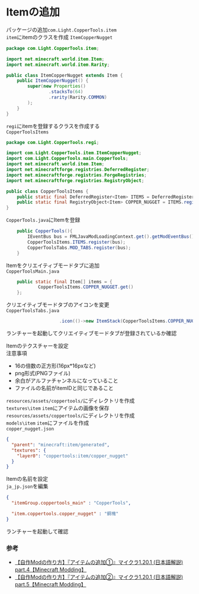 # Itemの追加

パッケージの追加`com.Light.CopperTools.item`  
`item`にitemのクラスを作成
    `ItemCopperNugget`
```java
package com.Light.CopperTools.item;

import net.minecraft.world.item.Item;
import net.minecraft.world.item.Rarity;

public class ItemCopperNugget extends Item {
    public ItemCopperNugget() {
        super(new Properties()
                .stacksTo(64)
                .rarity(Rarity.COMMON)
        );
    }
}
```
`regi`にitemを登録するクラスを作成する  
    `CopperToolsItems`
```java
package com.Light.CopperTools.regi;

import com.Light.CopperTools.item.ItemCopperNugget;
import com.Light.CopperTools.main.CopperTools;
import net.minecraft.world.item.Item;
import net.minecraftforge.registries.DeferredRegister;
import net.minecraftforge.registries.ForgeRegistries;
import net.minecraftforge.registries.RegistryObject;

public class CopperToolsItems {
    public static final DeferredRegister<Item> ITEMS = DeferredRegister.create(ForgeRegistries.ITEMS, CopperTools.MOD_ID);
    public static final RegistryObject<Item> COPPER_NUGGET = ITEMS.register("copper_nugget", ItemCopperNugget::new);
}
```
`CopperTools.java`にItemを登録
```java
    public CopperTools(){
        IEventBus bus = FMLJavaModLoadingContext.get().getModEventBus();
        CopperToolsItems.ITEMS.register(bus);
        CopperToolsTabs.MOD_TABS.register(bus);
    }
```
Itemをクリエイティブモードタブに追加  
`CopperToolsMain.java`
```java
    public static final Item[] items = {
            CopperToolsItems.COPPER_NUGGET.get()
    };
```
クリエイティブモードタブのアイコンを変更  
`CopperToolsTabs.java`
```java
                    .icon(()->new ItemStack(CopperToolsItems.COPPER_NUGGET.get()))
```
ランチャーを起動してクリエイティブモードタブが登録されているか確認  

Itemのテクスチャーを設定  
注意事項
* 16の倍数の正方形(16px*16pxなど)
* png形式(PNGファイル)
* 余白がアルファチャンネルになっていること
* ファイルの名前がitemIDと同じであること

`resources/assets/coppertools/`にディレクトリを作成  
    `textures\item`
`item`にアイテムの画像を保存  
`resources/assets/coppertools/`にディレクトリを作成  
    `models\item`
`item`にファイルを作成  
    `copper_nugget.json`
```json
{
  "parent": "minecraft:item/generated",
  "textures": {
    "layer0": "coppertools:item/copper_nugget"
  }
}
```

Itemの名前を設定  
`ja_jp.json`を編集
```json
{
  "itemGroup.coppertools_main" : "CopperTools",

  "item.coppertools.copper_nugget" : "銅塊"
}
```
ランチャーを起動して確認  

### 参考
* [【自作Modの作り方】『アイテムの追加①』マイクラ1.20.1 (日本語解説) part.4【Minecraft Modding】](https://youtu.be/F0Mf8GX4eGY?si=hNwL5vOyRmOM7od-)
* [【自作Modの作り方】『アイテムの追加②』マイクラ1.20.1 (日本語解説) part.5【Minecraft Modding】](https://youtu.be/QUrFbDntnjU?si=SqzT_WoSnjdmrwvM)